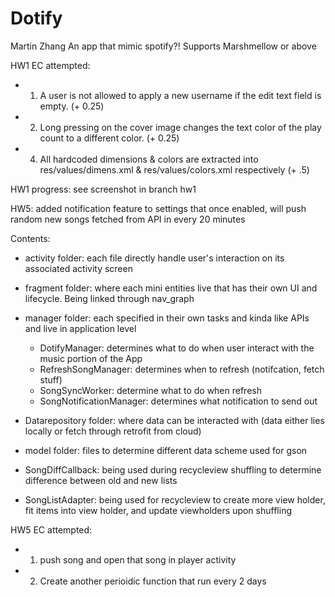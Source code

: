 # Dotify

Martin Zhang
An app that mimic spotify?! Supports Marshmellow or above

HW1 EC attempted:
- 1. A user is not allowed to apply a new username if the edit text field is empty. (+ 0.25)
- 2. Long pressing on the cover image changes the text color of the play count to a different color. (+ 0.25)
- 4. All hardcoded dimensions & colors are extracted into res/values/dimens.xml & res/values/colors.xml
respectively (+ .5)

HW1 progress: see screenshot in branch hw1


HW5: added notification feature to settings that once enabled, will push random new songs fetched from API in every 20 minutes

Contents:
- activity folder: each file directly handle user's interaction on its associated activity screen
- fragment folder: where each mini entities live that has their own UI and lifecycle. Being linked through nav_graph
- manager folder: each specified in their own tasks and kinda like APIs and live in application level 
   - DotifyManager: determines what to do when user interact with the music portion of the App
   - RefreshSongManager: determines when to refresh (notifcation, fetch stuff)
   - SongSyncWorker: determine what to do when refresh
   - SongNotificationManager: determines what notification to send out

- Datarepository folder: where data can be interacted with (data either lies locally or fetch through retrofit from cloud)
- model folder: files to determine different data scheme used for gson
- SongDiffCallback: being used during recycleview shuffling to determine difference between old and new lists
- SongListAdapter: being used for recycleview to create more view holder, fit items into view holder, and update viewholders upon shuffling

HW5 EC attempted:
 - 1. push song and open that song in player activity
 - 2. Create another perioidic function that run every 2 days

